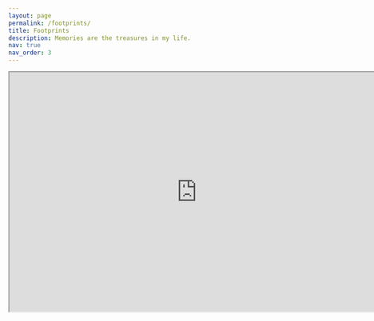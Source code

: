 ```yaml
---
layout: page
permalink: /footprints/
title: Footprints
description: Memories are the treasures in my life.
nav: true
nav_order: 3
---
```

<iframe src="https://www.google.com/maps/d/u/0/embed?mid=13Xp0SWW22U_xMD1t-V_9KSwRmpESFUo&ehbc=2E312F" width="750" height="480"></iframe>

